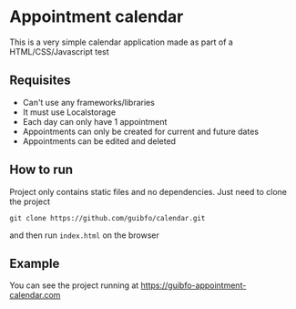 # Appointment calendar

This is a very simple calendar application made as part of a HTML/CSS/Javascript test

## Requisites

 - Can't use any frameworks/libraries
 - It must use Localstorage
 - Each day can only have 1 appointment
 - Appointments can only be created for current and future dates
 - Appointments can be edited and deleted

## How to run

Project only contains static files and no dependencies. Just need to clone the project
```
git clone https://github.com/guibfo/calendar.git
```
and then run ```index.html``` on the browser

## Example

You can see the project running at https://guibfo-appointment-calendar.com
